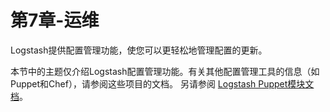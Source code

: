 # 第7章-运维

Logstash提供配置管理功能，使您可以更轻松地管理配置的更新。

本节中的主题仅介绍Logstash配置管理功能。有关其他配置管理工具的信息（如Puppet和Chef），请参阅这些项目的文档。 另请参阅 [Logstash Puppet模块文档](https://forge.puppet.com/elastic/logstash)。

